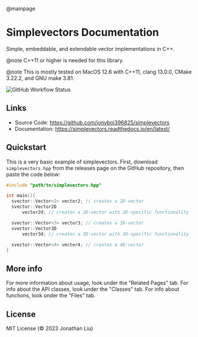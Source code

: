 @mainpage

# Simplevectors Documentation

Simple, embeddable, and extendable vector implementations in C++.

@note C++11 or higher is needed for this library.

@note This is mostly tested on MacOS 12.6 with C++11, clang 13.0.0, CMake 3.22.2, and GNU make 3.81.

![GitHub Workflow Status](https://img.shields.io/github/actions/workflow/status/jonyboi396825/simplevectors/test.yml)

## Links

- Source Code: <https://github.com/jonyboi396825/simplevectors>
- Documentation: <https://simplevectors.readthedocs.io/en/latest/>

## Quickstart

This is a very basic example of simplevectors. First, download `simplevectors.hpp` from the releases page on the GitHub repository, then paste the code below:

```cpp
#include "path/to/simplevectors.hpp"

int main(){
  svector::Vector<2> vector2; // creates a 2D-vector
  svector::Vector2D
      vector2d; // creates a 2D-vector with 2D-specific functionality

  svector::Vector<3> vector3; // creates a 3D-vector
  svector::Vector3D
      vector3d; // creates a 3D-vector with 3D-specific functionality

  svector::Vector<4> vector4; // creates a 4D-vector
}
```

## More info

For more information about usage, look under the "Related Pages" tab. For info about the API classes, look under the "Classes" tab.  For info about functions, look under the "Files" tab.

## License

MIT License (© 2023 Jonathan Liu)

